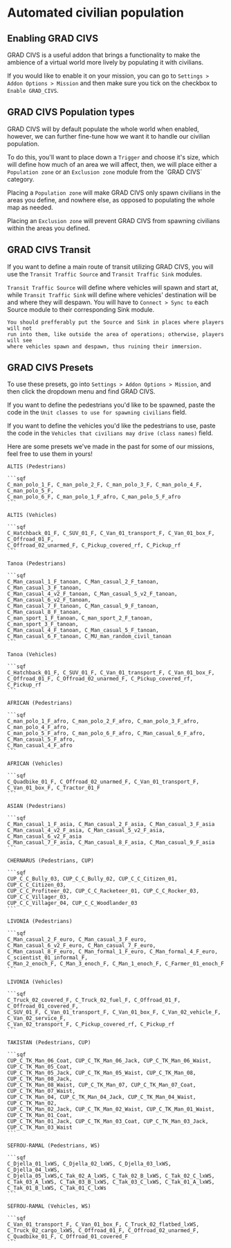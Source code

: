 # Automated civilian population

## Enabling GRAD CIVS

GRAD CIVS is a useful addon that brings a functionality to make the ambience of
a virtual world more lively by populating it with civilians.

If you would like to enable it on your mission, you can go to
`Settings > Addon Options > Mission` and then make sure you tick on the
checkbox to `Enable GRAD_CIVS`.

## GRAD CIVS Population types

GRAD CIVS will by default populate the whole world when enabled, however, we can
further fine-tune how we want it to handle our civilian population.

To do this, you'll want to place down a `Trigger` and choose it's size, which will
define how much of an area we will affect, then, we will place either a
`Population zone` or an `Exclusion zone` module from the ´GRAD CIVS´ category.

Placing a `Population zone` will make GRAD CIVS only spawn civilians in the areas
you define, and nowhere else, as opposed to populating the whole map as needed.

Placing an `Exclusion zone` will prevent GRAD CIVS from spawning civilians within
the areas you defined.

## GRAD CIVS Transit

If you want to define a main route of transit utilizing GRAD CIVS, you will
use the `Transit Traffic Source` and `Transit Traffic Sink` modules.

`Transit Traffic Source` will define where vehicles will spawn and start at, while
`Transit Traffic Sink` will define where vehicles' destination will be and where
they will despawn. You will have to `Connect > Sync to` each Source module to their
corresponding Sink module.

```admonish
You should prefferably put the Source and Sink in places where players will not
run into them, like outside the area of operations; otherwise, players will see
where vehicles spawn and despawn, thus ruining their immersion.
```

## GRAD CIVS Presets

To use these presets, go into `Settings > Addon Options > Mission`, and then
click the dropdown menu and find GRAD CIVS.

If you want to define the pedestrians you'd like to be spawned, paste the code
in the `Unit classes to use for spawning civilians` field.

If you want to define the vehicles you'd like the pedestrians to use, paste the
code in the `Vehicles that civilians may drive (class names)` field.

Here are some presets we've made in the past for some of our missions, feel
free to use them in yours!

~~~admonish collapsible=true title="ALTIS preset"
ALTIS (Pedestrians)

```sqf
C_man_polo_1_F, C_man_polo_2_F, C_man_polo_3_F, C_man_polo_4_F, C_man_polo_5_F,
C_man_polo_6_F, C_man_polo_1_F_afro, C_man_polo_5_F_afro
```

ALTIS (Vehicles)

```sqf
C_Hatchback_01_F, C_SUV_01_F, C_Van_01_transport_F, C_Van_01_box_F, C_Offroad_01_F,
C_Offroad_02_unarmed_F, C_Pickup_covered_rf, C_Pickup_rf
```
~~~

~~~admonish collapsible=true title="TANOA preset (French Polynesia)"
Tanoa (Pedestrians)

```sqf
C_Man_casual_1_F_tanoan, C_Man_casual_2_F_tanoan, C_Man_casual_3_F_tanoan, 
C_Man_casual_4_v2_F_tanoan, C_Man_casual_5_v2_F_tanoan, C_Man_casual_6_v2_F_tanoan,
C_Man_casual_7_F_tanoan, C_Man_casual_9_F_tanoan, C_Man_casual_8_F_tanoan, 
C_man_sport_1_F_tanoan, C_man_sport_2_F_tanoan, C_man_sport_3_F_tanoan, 
C_Man_casual_4_F_tanoan, C_Man_casual_5_F_tanoan, C_Man_casual_6_F_tanoan, C_MU_man_random_civil_tanoan
```

Tanoa (Vehicles)

```sqf
C_Hatchback_01_F, C_SUV_01_F, C_Van_01_transport_F, C_Van_01_box_F,
C_Offroad_01_F, C_Offroad_02_unarmed_F, C_Pickup_covered_rf, C_Pickup_rf
```
~~~

~~~admonish collapsible=true title="AFRICAN preset"
AFRICAN (Pedestrians)

```sqf
C_man_polo_1_F_afro, C_man_polo_2_F_afro, C_man_polo_3_F_afro, C_man_polo_4_F_afro,
C_man_polo_5_F_afro, C_man_polo_6_F_afro, C_Man_casual_6_F_afro, C_Man_casual_5_F_afro,
C_Man_casual_4_F_afro
```

AFRICAN (Vehicles)

```sqf
C_Quadbike_01_F, C_Offroad_02_unarmed_F, C_Van_01_transport_F, C_Van_01_box_F, C_Tractor_01_F
```
~~~

~~~admonish collapsible=true title="ASIAN preset"
ASIAN (Pedestrians)

```sqf
C_Man_casual_1_F_asia, C_Man_casual_2_F_asia, C_Man_casual_3_F_asia
C_Man_casual_4_v2_F_asia, C_Man_casual_5_v2_F_asia, C_Man_casual_6_v2_F_asia
C_Man_casual_7_F_asia, C_Man_casual_8_F_asia, C_Man_casual_9_F_asia
```
~~~

~~~admonish collapsible=true title="CHERNARUS (CUP) preset"
CHERNARUS (Pedestrians, CUP)

```sqf
CUP_C_C_Bully_03, CUP_C_C_Bully_02, CUP_C_C_Citizen_01, CUP_C_C_Citizen_03,
CUP_C_C_Profiteer_02, CUP_C_C_Racketeer_01, CUP_C_C_Rocker_03, CUP_C_C_Villager_03,
CUP_C_C_Villager_04, CUP_C_C_Woodlander_03
```
~~~

~~~admonish collapsible=true title="LIVONIA preset"
LIVONIA (Pedestrians)

```sqf
C_Man_casual_2_F_euro, C_Man_casual_3_F_euro, C_Man_casual_6_v2_F_euro, C_Man_casual_7_F_euro,
C_Man_casual_8_F_euro, C_Man_formal_1_F_euro, C_Man_formal_4_F_euro, C_scientist_01_informal_F,
C_Man_2_enoch_F, C_Man_3_enoch_F, C_Man_1_enoch_F, C_Farmer_01_enoch_F
```

LIVONIA (Vehicles)

```sqf
C_Truck_02_covered_F, C_Truck_02_fuel_F, C_Offroad_01_F, C_Offroad_01_covered_F,
C_SUV_01_F, C_Van_01_transport_F, C_Van_01_box_F, C_Van_02_vehicle_F, C_Van_02_service_F,
C_Van_02_transport_F, C_Pickup_covered_rf, C_Pickup_rf
```
~~~

~~~admonish collapsible=true title="TAKISTAN (CUP) preset"
TAKISTAN (Pedestrians, CUP)

```sqf
CUP_C_TK_Man_06_Coat, CUP_C_TK_Man_06_Jack, CUP_C_TK_Man_06_Waist, CUP_C_TK_Man_05_Coat,
CUP_C_TK_Man_05_Jack, CUP_C_TK_Man_05_Waist, CUP_C_TK_Man_08, CUP_C_TK_Man_08_Jack,
CUP_C_TK_Man_08_Waist, CUP_C_TK_Man_07, CUP_C_TK_Man_07_Coat, CUP_C_TK_Man_07_Waist,
CUP_C_TK_Man_04, CUP_C_TK_Man_04_Jack, CUP_C_TK_Man_04_Waist, CUP_C_TK_Man_02,
CUP_C_TK_Man_02_Jack, CUP_C_TK_Man_02_Waist, CUP_C_TK_Man_01_Waist, CUP_C_TK_Man_01_Coat,
CUP_C_TK_Man_01_Jack, CUP_C_TK_Man_03_Coat, CUP_C_TK_Man_03_Jack, CUP_C_TK_Man_03_Waist
```
~~~

~~~admonish collapsible=true title="SEFROU-RAMAL (WS) preset"
SEFROU-RAMAL (Pedestrians, WS)

```sqf
C_Djella_01_lxWS, C_Djella_02_lxWS, C_Djella_03_lxWS, C_Djella_04_lxWS, 
C_Djella_05_lxWS,C_Tak_02_A_lxWS, C_Tak_02_B_lxWS, C_Tak_02_C_lxWS, 
C_Tak_03_A_lxWS, C_Tak_03_B_lxWS, C_Tak_03_C_lxWS, C_Tak_01_A_lxWS, 
C_Tak_01_B_lxWS, C_Tak_01_C_lxWs
```

SEFROU-RAMAL (Vehicles, WS)

```sqf
C_Van_01_transport_F, C_Van_01_box_F, C_Truck_02_flatbed_lxWS, 
C_Truck_02_cargo_lxWS, C_Offroad_01_F, C_Offroad_02_unarmed_F, C_Quadbike_01_F, C_Offroad_01_covered_F
```
~~~
